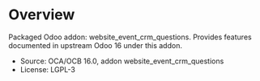 # Overview

Packaged Odoo addon: website_event_crm_questions. Provides features documented in upstream Odoo 16 under this addon.

- Source: OCA/OCB 16.0, addon website_event_crm_questions
- License: LGPL-3
